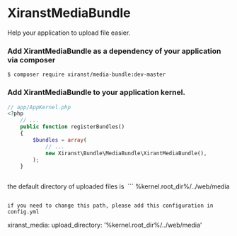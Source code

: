 # XiranstMediaBundle
Help your application to upload file easier.

### Add XirantMediaBundle as a dependency of your application via composer

```
$ composer require xiranst/media-bundle:dev-master
```

### Add XirantMediaBundle to your application kernel.

```php
// app/AppKernel.php
<?php
    // ...
    public function registerBundles()
    {
        $bundles = array(
            // ...
            new Xiranst\Bundle\MediaBundle\XirantMediaBundle(),
        );
    }
    
```
the default directory of uploaded files is 
 ```
    %kernel.root_dir%/../web/media
```

if you need to change this path, please add this configuration in config.yml

```
xiranst_media:
    upload_directory: '%kernel.root_dir%/../web/media'
```